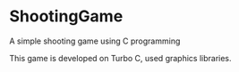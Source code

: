 # ShootingGame
A simple shooting game using C programming

This game is developed on Turbo C, used graphics libraries.
